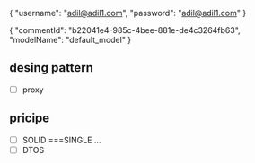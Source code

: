 {
  "username": "adil@adil1.com",
  "password": "adil@adil1.com"
}


{
  "commentId": "b22041e4-985c-4bee-881e-de4c3264fb63",
  "modelName": "default_model"
}
## desing pattern
- [ ] proxy



## pricipe
- [ ] SOLID ===SINGLE ...
- [ ] DTOS